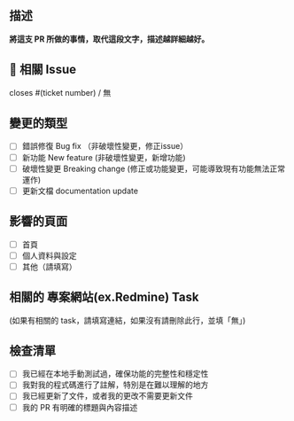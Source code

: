 ## 描述

**將這支 PR 所做的事情，取代這段文字，描述越詳細越好。**

## 🔗 相關 Issue
closes #(ticket number) / 無

## 變更的類型

- [ ] 錯誤修復 Bug fix （非破壞性變更，修正issue）
- [ ] 新功能 New feature (非破壞性變更，新增功能)
- [ ] 破壞性變更 Breaking change (修正或功能變更，可能導致現有功能無法正常運作)
- [ ] 更新文檔 documentation update

## 影響的頁面

- [ ] 首頁
- [ ] 個人資料與設定
- [ ] 其他（請填寫）

## 相關的 專案網站(ex.Redmine) Task

(如果有相關的 task，請填寫連結，如果沒有請刪除此行，並填「無」)

## 檢查清單

- [ ] 我已經在本地手動測試過，確保功能的完整性和穩定性
- [ ] 我對我的程式碼進行了註解，特別是在難以理解的地方
- [ ] 我已經更新了文件，或者我的更改不需要更新文件
- [ ] 我的 PR 有明確的標題與內容描述